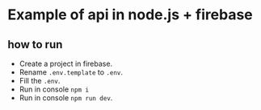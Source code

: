 # Example of api in node.js + firebase

## how to run
- Create a project in firebase.
- Rename `.env.template` to `.env`.
- Fill the `.env`.
- Run in console `npm i`
- Run in console `npm run dev`.
